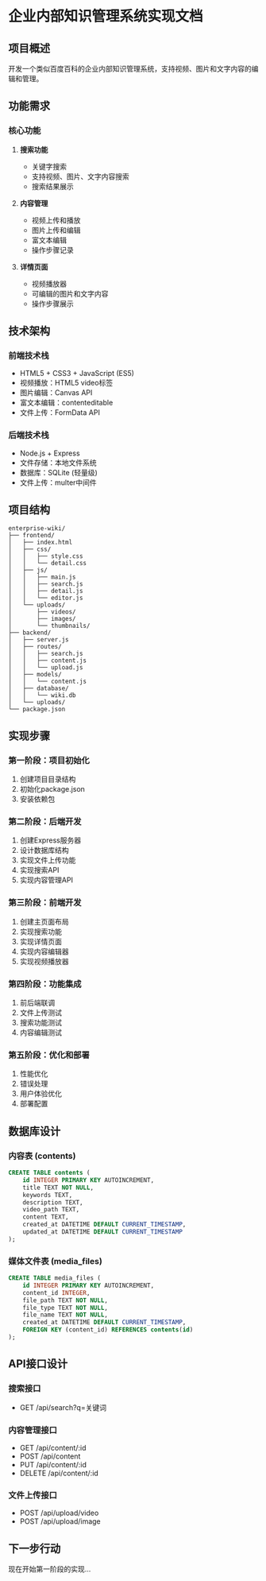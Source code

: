 # 企业内部知识管理系统实现文档

## 项目概述
开发一个类似百度百科的企业内部知识管理系统，支持视频、图片和文字内容的编辑和管理。

## 功能需求

### 核心功能
1. **搜索功能**
   - 关键字搜索
   - 支持视频、图片、文字内容搜索
   - 搜索结果展示

2. **内容管理**
   - 视频上传和播放
   - 图片上传和编辑
   - 富文本编辑
   - 操作步骤记录

3. **详情页面**
   - 视频播放器
   - 可编辑的图片和文字内容
   - 操作步骤展示

## 技术架构

### 前端技术栈
- HTML5 + CSS3 + JavaScript (ES5)
- 视频播放：HTML5 video标签
- 图片编辑：Canvas API
- 富文本编辑：contenteditable
- 文件上传：FormData API

### 后端技术栈
- Node.js + Express
- 文件存储：本地文件系统
- 数据库：SQLite (轻量级)
- 文件上传：multer中间件

## 项目结构
```
enterprise-wiki/
├── frontend/
│   ├── index.html
│   ├── css/
│   │   ├── style.css
│   │   └── detail.css
│   ├── js/
│   │   ├── main.js
│   │   ├── search.js
│   │   ├── detail.js
│   │   └── editor.js
│   └── uploads/
│       ├── videos/
│       ├── images/
│       └── thumbnails/
├── backend/
│   ├── server.js
│   ├── routes/
│   │   ├── search.js
│   │   ├── content.js
│   │   └── upload.js
│   ├── models/
│   │   └── content.js
│   ├── database/
│   │   └── wiki.db
│   └── uploads/
└── package.json
```

## 实现步骤

### 第一阶段：项目初始化
1. 创建项目目录结构
2. 初始化package.json
3. 安装依赖包

### 第二阶段：后端开发
1. 创建Express服务器
2. 设计数据库结构
3. 实现文件上传功能
4. 实现搜索API
5. 实现内容管理API

### 第三阶段：前端开发
1. 创建主页面布局
2. 实现搜索功能
3. 实现详情页面
4. 实现内容编辑器
5. 实现视频播放器

### 第四阶段：功能集成
1. 前后端联调
2. 文件上传测试
3. 搜索功能测试
4. 内容编辑测试

### 第五阶段：优化和部署
1. 性能优化
2. 错误处理
3. 用户体验优化
4. 部署配置

## 数据库设计

### 内容表 (contents)
```sql
CREATE TABLE contents (
    id INTEGER PRIMARY KEY AUTOINCREMENT,
    title TEXT NOT NULL,
    keywords TEXT,
    description TEXT,
    video_path TEXT,
    content TEXT,
    created_at DATETIME DEFAULT CURRENT_TIMESTAMP,
    updated_at DATETIME DEFAULT CURRENT_TIMESTAMP
);
```

### 媒体文件表 (media_files)
```sql
CREATE TABLE media_files (
    id INTEGER PRIMARY KEY AUTOINCREMENT,
    content_id INTEGER,
    file_path TEXT NOT NULL,
    file_type TEXT NOT NULL,
    file_name TEXT NOT NULL,
    created_at DATETIME DEFAULT CURRENT_TIMESTAMP,
    FOREIGN KEY (content_id) REFERENCES contents(id)
);
```

## API接口设计

### 搜索接口
- GET /api/search?q=关键词

### 内容管理接口
- GET /api/content/:id
- POST /api/content
- PUT /api/content/:id
- DELETE /api/content/:id

### 文件上传接口
- POST /api/upload/video
- POST /api/upload/image

## 下一步行动
现在开始第一阶段的实现... 